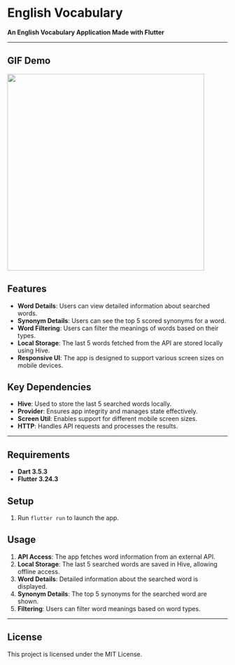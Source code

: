# English Vocabulary
**An English Vocabulary Application Made with Flutter**

---

## GIF Demo
<img src="https://github.com/Himera19/english_vocabulary/blob/master/app_preview.gif" height="450">

## Features
- **Word Details**: Users can view detailed information about searched words.
- **Synonym Details**: Users can see the top 5 scored synonyms for a word.
- **Word Filtering**: Users can filter the meanings of words based on their types.
- **Local Storage**: The last 5 words fetched from the API are stored locally using Hive.
- **Responsive UI**: The app is designed to support various screen sizes on mobile devices.

## Key Dependencies
- **Hive**: Used to store the last 5 searched words locally.
- **Provider**: Ensures app integrity and manages state effectively.
- **Screen Util**: Enables support for different mobile screen sizes.
- **HTTP**: Handles API requests and processes the results.

---

## Requirements
- **Dart 3.5.3**
- **Flutter 3.24.3**

## Setup
1. Run `flutter run` to launch the app.

## Usage
1. **API Access**: The app fetches word information from an external API.
2. **Local Storage**: The last 5 searched words are saved in Hive, allowing offline access.
3. **Word Details**: Detailed information about the searched word is displayed.
4. **Synonym Details**: The top 5 synonyms for the searched word are shown.
5. **Filtering**: Users can filter word meanings based on word types.

---

## License
This project is licensed under the MIT License.
